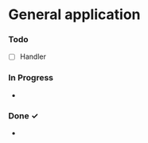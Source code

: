 # General application

### Todo
- [ ] Handler

### In Progress
-
<!-- - [ ] progressed task [JIRA-2407]   -->


### Done ✓
-
<!-- - [x] Done task [JIRA-2407]  -->

